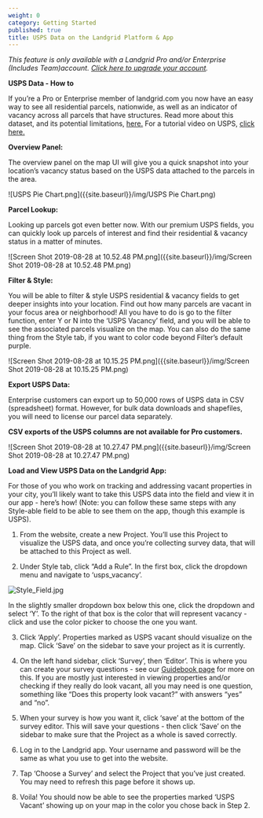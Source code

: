 ```yaml
---
weight: 0
category: Getting Started
published: true
title: USPS Data on the Landgrid Platform & App
---
```

_This feature is only available with a Landgrid Pro and/or Enterprise (Includes Team)account. [Click here to upgrade your account](https://landgrid.com/plans)._

**USPS Data - How to**

If you’re a Pro or Enterprise member of landgrid.com you now have an easy way to see all residential parcels, nationwide, as well as an indicator of vacancy across all parcels that have structures. Read more about this dataset, and its potential limitations, [here.](https://landgrid.com/pages/vacancy)
For a tutorial video on USPS, [click here.](https://youtu.be/Srt1qVSQ1Cg)

**Overview Panel:**

The overview panel on the map UI will give you a quick snapshot into your location’s vacancy status based on the USPS data attached to the parcels in the area.

![USPS Pie Chart.png]({{site.baseurl}}/img/USPS Pie Chart.png)


**Parcel Lookup:**

Looking up parcels got even better now. With our premium USPS fields, you can quickly look up parcels of interest and find their residential & vacancy status in a matter of minutes.

![Screen Shot 2019-08-28 at 10.52.48 PM.png]({{site.baseurl}}/img/Screen Shot 2019-08-28 at 10.52.48 PM.png)


**Filter & Style:**

You will be able to filter & style USPS residential & vacancy fields to get deeper insights into your location. Find out how many parcels are vacant in your focus area or neighborhood!
All you have to do is go to the filter function, enter Y or N into the ‘USPS Vacancy’ field, and you will be able to see the associated parcels visualize on the map. You can also do the same thing from the Style tab, if you want to color code beyond Filter’s default purple.

![Screen Shot 2019-08-28 at 10.15.25 PM.png]({{site.baseurl}}/img/Screen Shot 2019-08-28 at 10.15.25 PM.png)


**Export USPS Data:**

Enterprise customers can export up to 50,000 rows of USPS data in CSV (spreadsheet) format. However, for bulk data downloads and shapefiles, you will need to license our parcel data separately.

**CSV exports of the USPS columns are not available for Pro customers.**

![Screen Shot 2019-08-28 at 10.27.47 PM.png]({{site.baseurl}}/img/Screen Shot 2019-08-28 at 10.27.47 PM.png)


**Load and View USPS Data on the Landgrid App:**

For those of you who work on tracking and addressing vacant properties in your city, you’ll likely want to take this USPS data into the field and view it in our app - here’s how! (Note: you can follow these same steps with any Style-able field to be able to see them on the app, though this example is USPS).

1. From the website, create a new Project. You’ll use this Project to visualize the USPS data, and once you’re collecting survey data, that will be attached to this Project as well.

2. Under Style tab, click “Add a Rule”. In the first box, click the dropdown menu and navigate to ‘usps_vacancy’.

![Style_Field.jpg]({{site.baseurl}}/img/Style_Field.jpg)

In the slightly smaller dropdown box below this one, click the dropdown and select ‘Y’. To the right of that box is the color that will represent vacancy - click and use the color picker to choose the one you want.

3. Click ‘Apply’. Properties marked as USPS vacant should visualize on the map. Click ‘Save’ on the sidebar to save your project as it is currently.

4. On the left hand sidebar, click ‘Survey’, then ‘Editor’. This is where you can create your survey questions - see our [Guidebook page](https://support.landgrid.com/articles/start-your-property-survey/) for more on this. If you are mostly just interested in viewing properties and/or checking if they really do look vacant, all you may need is one question, something like “Does this property look vacant?” with answers “yes” and “no”.

5. When your survey is how you want it, click ‘save’ at the bottom of the survey editor. This will save your questions - then click ‘Save’ on the sidebar to make sure that the Project as a whole is saved correctly.

6. Log in to the Landgrid app. Your username and password will be the same as what you use to get into the website.

7. Tap ‘Choose a Survey’ and select the Project that you’ve just created. You may need to refresh this page before it shows up.

8. Voila! You should now be able to see the properties marked ‘USPS Vacant’ showing up on your map in the color you chose back in Step 2.
